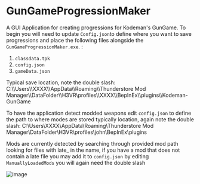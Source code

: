 # GunGameProgressionMaker
A GUI Application for creating progressions for Kodeman's GunGame. To begin you will need to update `Config.json`to define where you want to save progressions and place the following files alongside the `GunGameProgressionMaker.exe`. :

1. `classdata.tpk`
2. `config.json`
3. `gameData.json`


Typical save location, note the double slash:
C:\\\Users\\\XXXX\\\AppData\\\Roaming\\\Thunderstore Mod Manager\\\DataFolder\\\H3VR\\profiles\\\XXXX\\\BepInEx\\\plugins\\\Kodeman-GunGame

To have the application detect modded weapons edit `config.json` to define the path to where modes are stored typically location, again note the double slash:
C:\\Users\\XXXX\\AppData\\Roaming\\Thunderstore Mod Manager\\DataFolder\\H3VR\\profiles\\john\\BepInEx\\plugins

Mods are currently detected by searching through provided mod path looking for files with late_ in the name, if you have a mod that does not contain a late file you may add it to `config.json` by editing `ManuallyLoadedMods` you will again need the double slash

![image](https://user-images.githubusercontent.com/114353253/230809663-47e4a693-d52c-42ba-b80f-6fd7005df8da.png)

